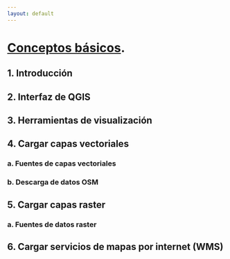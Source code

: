 ```yaml
---
layout: default
--- 
```


# [Conceptos básicos](./quimica.md).
## 1. Introducción
## 2. Interfaz de QGIS
## 3. Herramientas de visualización
## 4. Cargar capas vectoriales
### a. Fuentes de capas vectoriales
### b. Descarga de datos OSM
## 5. Cargar capas raster
### a. Fuentes de datos raster
## 6. Cargar servicios de mapas por internet (WMS)